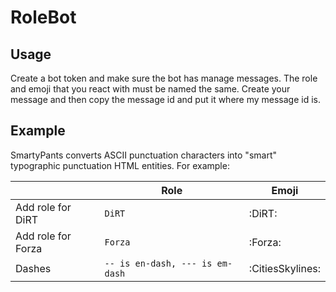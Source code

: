 # RoleBot

## Usage 
Create a bot token and make sure the bot has manage messages.
The role and emoji that you react with must be named the same.
Create your message and then copy the message id and put it where my message id is.


## Example
SmartyPants converts ASCII punctuation characters into "smart" typographic punctuation HTML entities. For example:

|                |Role                          |Emoji                         |
|----------------|-------------------------------|-----------------------------|
|Add role for DiRT|`DiRT`            |:DiRT:            |
|Add role for Forza|`Forza`            |:Forza:            |
|Dashes          |`-- is en-dash, --- is em-dash`|:CitiesSkylines:|

<!--stackedit_data:
eyJoaXN0b3J5IjpbLTI4NzgwOTQ0OV19
-->